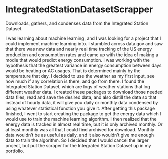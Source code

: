 # IntegratedStationDatasetScrapper
Downloads, gathers, and condenses data from the Integrated Station Dataset.

I was learning about machine learning, and I was looking for a project that I could implement machine learning into. I stumbled across data.gov and saw that there was new data and nearly real time tracking of the US energy production and consumption rates and came up with the idea of making a modle that would predict energy consumption. I was working with the hypothesis that the greatest variance in energy consumption between days would be heating or AC usages. That is determined mainly by the temperature that day. I decided to use the weather as my first input, see how much if any correlation is there, and go from there.
I found the Integrated Station Dataset, which are logs of weather stations that log different weather data. I created these packages to download those needed data files, read and save the desired data, and also distill the data so that instead of hourly data, it will give you daily or monthly data condensed by using whatever statistical function you give it.
After getting this package finished, I went to start creating the package to get the energy data which I would use to train the machine learning algorithm. I then realized that the energy data is tracked in almost real time, but it is only archived monthly. Or at least monthly was all that I could find archived for download. Monthly data wouldn’t be as useful as daily, and it also wouldn’t give me enough data to train the algorithm. So I decided that I would cancel the larger project, but put the scraper for the Integrated Station Dataset up in my portfolio.

